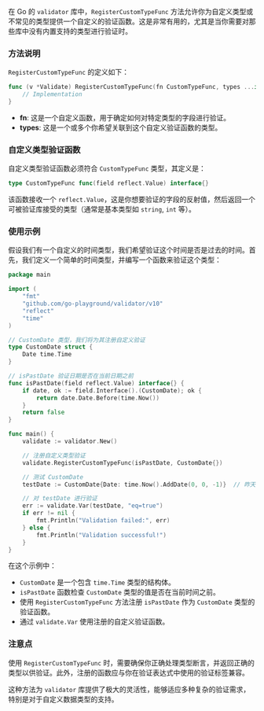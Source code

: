 在 Go 的 `validator` 库中，`RegisterCustomTypeFunc` 方法允许你为自定义类型或不常见的类型提供一个自定义的验证函数。这是非常有用的，尤其是当你需要对那些库中没有内置支持的类型进行验证时。

### 方法说明

`RegisterCustomTypeFunc` 的定义如下：

```go
func (v *Validate) RegisterCustomTypeFunc(fn CustomTypeFunc, types ...interface{}) {
    // Implementation
}
```

-   **fn**: 这是一个自定义函数，用于确定如何对特定类型的字段进行验证。
-   **types**: 这是一个或多个你希望关联到这个自定义验证函数的类型。

### 自定义类型验证函数

自定义类型验证函数必须符合 `CustomTypeFunc` 类型，其定义是：

```go
type CustomTypeFunc func(field reflect.Value) interface{}
```

该函数接收一个 `reflect.Value`，这是你想要验证的字段的反射值，然后返回一个可被验证库接受的类型（通常是基本类型如 `string`, `int` 等）。

### 使用示例

假设我们有一个自定义的时间类型，我们希望验证这个时间是否是过去的时间。首先，我们定义一个简单的时间类型，并编写一个函数来验证这个类型：

```go
package main

import (
    "fmt"
    "github.com/go-playground/validator/v10"
    "reflect"
    "time"
)

// CustomDate 类型，我们将为其注册自定义验证
type CustomDate struct {
    Date time.Time
}

// isPastDate 验证日期是否在当前日期之前
func isPastDate(field reflect.Value) interface{} {
    if date, ok := field.Interface().(CustomDate); ok {
        return date.Date.Before(time.Now())
    }
    return false
}

func main() {
    validate := validator.New()

    // 注册自定义类型验证
    validate.RegisterCustomTypeFunc(isPastDate, CustomDate{})

    // 测试 CustomDate
    testDate := CustomDate{Date: time.Now().AddDate(0, 0, -1)}  // 昨天的日期

    // 对 testDate 进行验证
    err := validate.Var(testDate, "eq=true")
    if err != nil {
        fmt.Println("Validation failed:", err)
    } else {
        fmt.Println("Validation successful!")
    }
}
```

在这个示例中：

-   `CustomDate` 是一个包含 `time.Time` 类型的结构体。
-   `isPastDate` 函数检查 `CustomDate` 类型的值是否在当前时间之前。
-   使用 `RegisterCustomTypeFunc` 方法注册 `isPastDate` 作为 `CustomDate` 类型的验证函数。
-   通过 `validate.Var` 使用注册的自定义验证函数。

### 注意点

使用 `RegisterCustomTypeFunc` 时，需要确保你正确处理类型断言，并返回正确的类型以供验证。此外，注册的函数应与你在验证表达式中使用的验证标签兼容。

这种方法为 `validator` 库提供了极大的灵活性，能够适应多种复杂的验证需求，特别是对于自定义数据类型的支持。
